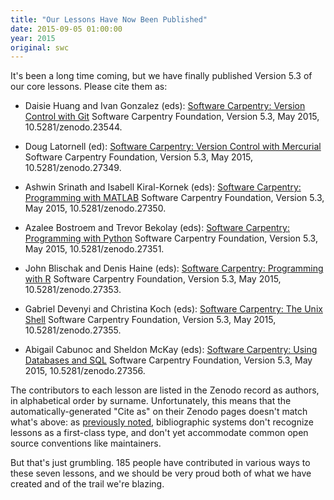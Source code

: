 ```yaml
---
title: "Our Lessons Have Now Been Published"
date: 2015-09-05 01:00:00
year: 2015
original: swc
---
```

<p>
  It's been a long time coming,
  but we have finally published Version 5.3 of our core lessons.
  Please cite them as:
</p>
<ul>
  <li>
    <p>
      Daisie Huang and Ivan Gonzalez (eds): <a href="http://dx.doi.org/10.5281/zenodo.23544">Software Carpentry: Version Control with Git</a> Software Carpentry Foundation, Version 5.3, May 2015, 10.5281/zenodo.23544.
    </p>
  </li>
  <li>
    <p>
      Doug Latornell (ed): <a href="http://dx.doi.org/10.5281/zenodo.27349">Software Carpentry: Version Control with Mercurial</a> Software Carpentry Foundation, Version 5.3, May 2015, 10.5281/zenodo.27349.
    </p>
  </li>
  <li>
    <p>
      Ashwin Srinath and Isabell Kiral-Kornek (eds): <a href="http://dx.doi.org/10.5281/zenodo.27350">Software Carpentry: Programming with MATLAB</a> Software Carpentry Foundation, Version 5.3, May 2015, 10.5281/zenodo.27350.
    </p>
  </li>
  <li>
    <p>
      Azalee Bostroem and Trevor Bekolay (eds): <a href="http://dx.doi.org/10.5281/zenodo.27351">Software Carpentry: Programming with Python</a> Software Carpentry Foundation, Version 5.3, May 2015, 10.5281/zenodo.27351.
    </p>
  </li>
  <li>
    <p>
      John Blischak and Denis Haine (eds): <a href="http://dx.doi.org/10.5281/zenodo.27353">Software Carpentry: Programming with R</a> Software Carpentry Foundation, Version 5.3, May 2015, 10.5281/zenodo.27353.
    </p>
  </li>
  <li>
    <p>
      Gabriel Devenyi and Christina Koch (eds): <a href="http://dx.doi.org/10.5281/zenodo.27355">Software Carpentry: The Unix Shell</a> Software Carpentry Foundation, Version 5.3, May 2015, 10.5281/zenodo.27355.
    </p>
  </li>
  <li>
    <p>
      Abigail Cabunoc and Sheldon McKay (eds): <a href="http://dx.doi.org/10.5281/zenodo.27356">Software Carpentry: Using Databases and SQL</a> Software Carpentry Foundation, Version 5.3, May 2015, 10.5281/zenodo.27356.
    </p>
  </li>
</ul>
<p>
  The contributors to each lesson are listed in the Zenodo record as authors, in alphabetical order by surname.
  Unfortunately,
  this means that the automatically-generated "Cite as" on their Zenodo pages doesn't match what's above:
  as <a href="{{site.baseurl}}/blog/2015/08/publishing-metadata-and-the-curve.html">previously noted</a>,
  bibliographic systems don't recognize lessons as a first-class type,
  and don't yet accommodate common open source conventions like maintainers.
</p>
<p>
  But that's just grumbling.
  185 people have contributed in various ways to these seven lessons,
  and we should be very proud both of what we have created and of the trail we're blazing.
</p>
